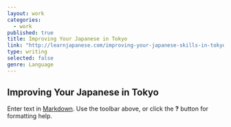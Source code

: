 ```yaml
---
layout: work
categories: 
  - work
published: true
title: Improving Your Japanese in Tokyo
link: "http://learnjapanese.com/improving-your-japanese-skills-in-tokyo/"
type: writing
selected: false
genre: Language
---
```


## Improving Your Japanese in Tokyo

Enter text in [Markdown](http://daringfireball.net/projects/markdown/). Use the toolbar above, or click the **?** button for formatting help.